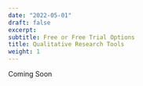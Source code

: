 ```yaml
---
date: "2022-05-01"
draft: false
excerpt: 
subtitle: Free or Free Trial Options
title: Qualitative Research Tools
weight: 1
---
```


Coming Soon
